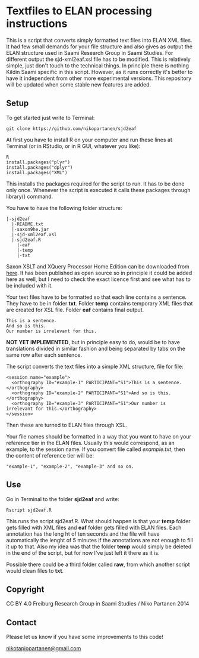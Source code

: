 # Textfiles to ELAN processing instructions

This is a script that converts simply formatted text files into ELAN XML files. It had few small demands for your file structure and also gives as output the ELAN structure used in Saami Research Group in Saami Studies. For different output the sjd-xml2eaf.xsl file has to be modified. This is relatively simple, just don't touch to the technical things. In principle there is nothing Kildin Saami specific in this script. However, as it runs correctly it's better to have it independent from other more experimental versions. This repository will be updated when some stable new features are added.

## Setup

To get started just write to Terminal:

    git clone https://github.com/nikopartanen/sjd2eaf

At first you have to install R on your computer and run these lines at Terminal (or in RStudio, or in R GUI, whatever you like):

    R
    install.packages("plyr")
    install.packages("dplyr")
    install.packages("XML")

This installs the packages required for the script to run. It has to be done only once. Whenever the script is executed it calls these packages through library() command.

You have to have the following folder structure:

    |-sjd2eaf
      |-README.txt
      |-saxon9he.jar
      |-sjd-xml2eaf.xsl
      |-sjd2eaf.R
        |-eaf
        |-temp
        |-txt

Saxon XSLT and XQuery Processor Home Edition can be downloaded from [here](http://sourceforge.net/projects/saxon/files/Saxon-HE/9.6/). It has been published as open source so in principle it could be added here as well, but I need to check the exact licence first and see what has to be included with it.

Your text files have to be formatted so that each line contains a sentence. They have to be in folder **txt**. Folder **temp** contains temporary XML files that are created for XSL file. Folder **eaf** contains final output.

    This is a sentence.
    And so is this.
    Our number is irrelevant for this.

**NOT YET IMPLEMENTED**, but in principle easy to do, would be to have translations divided in similar fashion and being separated by tabs on the same row after each sentence.

The script converts the text files into a simple XML structure, file for file:

    <session name="example">
      <orthography ID="example-1" PARTICIPANT="S1">This is a sentence.</orthography>
      <orthography ID="example-2" PARTICIPANT="S1">And so is this.</orthography>
      <orthography ID="example-3" PARTICIPANT="S1">Our number is irrelevant for this.</orthography>
    </session>

Then these are turned to ELAN files through XSL.

Your file names should be formatted in a way that you want to have on your reference tier in the ELAN files. Usually this would correspond, as an example, to the session name. If you convert file called *example.txt*, then the content of reference tier will be:

    "example-1", "example-2", "example-3" and so on.

## Use

Go in Terminal to the folder **sjd2eaf** and write:

    Rscript sjd2eaf.R

This runs the script sjd2eaf.R. What should happen is that your **temp** folder gets filled with XML files and **eaf** folder gets filled with ELAN files. Each annotation has the leng    ht of ten seconds and the file will have automatically the lenght of 5 minutes if the annotations are not enough to fill it up to that. Also my idea was that the folder **temp** would simply be deleted in the end of the script, but for now I've just left it there as it is.

Possible there could be a third folder called **raw**, from which another script would clean files to **txt**.

## Copyright

CC BY 4.0
Freiburg Research Group in Saami Studies / Niko Partanen 2014

## Contact

Please let us know if you have some improvements to this code!

nikotapiopartanen@gmail.com
